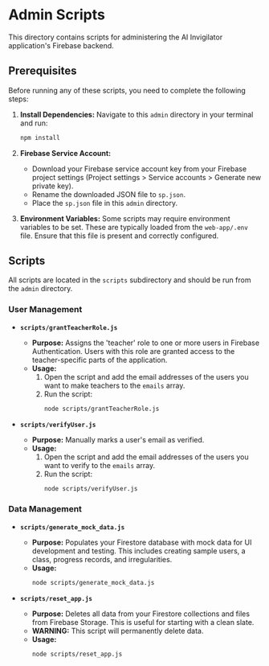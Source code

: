 # Admin Scripts

This directory contains scripts for administering the AI Invigilator application's Firebase backend.

## Prerequisites

Before running any of these scripts, you need to complete the following steps:

1.  **Install Dependencies:** Navigate to this `admin` directory in your terminal and run:
    ```bash
    npm install
    ```

2.  **Firebase Service Account:**
    *   Download your Firebase service account key from your Firebase project settings (Project settings > Service accounts > Generate new private key).
    *   Rename the downloaded JSON file to `sp.json`.
    *   Place the `sp.json` file in this `admin` directory.

3.  **Environment Variables:** Some scripts may require environment variables to be set. These are typically loaded from the `web-app/.env` file. Ensure that this file is present and correctly configured.

## Scripts

All scripts are located in the `scripts` subdirectory and should be run from the `admin` directory.

### User Management

*   **`scripts/grantTeacherRole.js`**
    *   **Purpose:** Assigns the 'teacher' role to one or more users in Firebase Authentication. Users with this role are granted access to the teacher-specific parts of the application.
    *   **Usage:**
        1.  Open the script and add the email addresses of the users you want to make teachers to the `emails` array.
        2.  Run the script:
            ```bash
            node scripts/grantTeacherRole.js
            ```

*   **`scripts/verifyUser.js`**
    *   **Purpose:** Manually marks a user's email as verified.
    *   **Usage:**
        1.  Open the script and add the email addresses of the users you want to verify to the `emails` array.
        2.  Run the script:
            ```bash
            node scripts/verifyUser.js
            ```

### Data Management

*   **`scripts/generate_mock_data.js`**
    *   **Purpose:** Populates your Firestore database with mock data for UI development and testing. This includes creating sample users, a class, progress records, and irregularities.
    *   **Usage:**
        ```bash
        node scripts/generate_mock_data.js
        ```

*   **`scripts/reset_app.js`**
    *   **Purpose:** Deletes all data from your Firestore collections and files from Firebase Storage. This is useful for starting with a clean slate.
    *   **WARNING:** This script will permanently delete data.
    *   **Usage:**
        ```bash
        node scripts/reset_app.js
        ```
